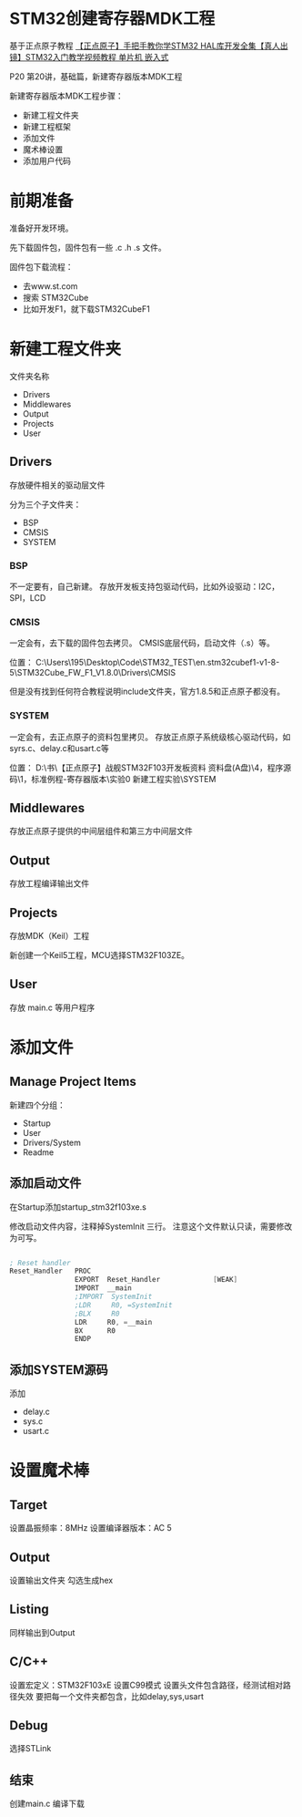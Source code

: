 # STM32创建寄存器MDK工程

基于正点原子教程
[【正点原子】手把手教你学STM32 HAL库开发全集【真人出镜】STM32入门教学视频教程 单片机 嵌入式](https://www.bilibili.com/video/BV1bv4y1R7dp/?p=20&spm_id_from=333.880.my_history.page.click&vd_source=3d7a183ebd9d40fbac41c2a6e4f25f74)

P20 第20讲，基础篇，新建寄存器版本MDK工程

新建寄存器版本MDK工程步骤：

- 新建工程文件夹
- 新建工程框架
- 添加文件
- 魔术棒设置
- 添加用户代码

# 前期准备

准备好开发环境。

先下载固件包，固件包有一些 .c .h .s 文件。

固件包下载流程：

- 去www.st.com
- 搜索 STM32Cube
- 比如开发F1，就下载STM32CubeF1

# 新建工程文件夹

文件夹名称
- Drivers
- Middlewares
- Output
- Projects
- User

## Drivers

存放硬件相关的驱动层文件

分为三个子文件夹：
- BSP
- CMSIS
- SYSTEM

### BSP

不一定要有，自己新建。
存放开发板支持包驱动代码，比如外设驱动：I2C，SPI，LCD


### CMSIS

一定会有，去下载的固件包去拷贝。
CMSIS底层代码，启动文件（.s）等。

位置：
C:\Users\195\Desktop\Code\STM32_TEST\en.stm32cubef1-v1-8-5\STM32Cube_FW_F1_V1.8.0\Drivers\CMSIS

但是没有找到任何符合教程说明include文件夹，官方1.8.5和正点原子都没有。



### SYSTEM

一定会有，去正点原子的资料包里拷贝。
存放正点原子系统级核心驱动代码，如syrs.c、delay.c和usart.c等

位置：
D:\书\【正点原子】战舰STM32F103开发板资料 资料盘(A盘)\4，程序源码\1，标准例程-寄存器版本\实验0 新建工程实验\SYSTEM


## Middlewares

存放正点原子提供的中间层组件和第三方中间层文件

## Output

存放工程编译输出文件

## Projects

存放MDK（Keil）工程

新创建一个Keil5工程，MCU选择STM32F103ZE。

## User

存放 main.c 等用户程序


# 添加文件

## Manage Project Items

新建四个分组：
- Startup
- User
- Drivers/System
- Readme

## 添加启动文件
在Startup添加startup_stm32f103xe.s

修改启动文件内容，注释掉SystemInit 三行。
注意这个文件默认只读，需要修改为可写。

```asm

; Reset handler
Reset_Handler   PROC
                EXPORT  Reset_Handler             [WEAK]
                IMPORT  __main
                ;IMPORT  SystemInit
                ;LDR     R0, =SystemInit
                ;BLX     R0               
                LDR     R0, =__main
                BX      R0
                ENDP

```

## 添加SYSTEM源码

添加 
- delay.c 
- sys.c 
- usart.c


# 设置魔术棒

## Target

设置晶振频率：8MHz
设置编译器版本：AC 5


## Output

设置输出文件夹
勾选生成hex

## Listing

同样输出到Output

## C/C++

设置宏定义：STM32F103xE
设置C99模式
设置头文件包含路径，经测试相对路径失效
要把每一个文件夹都包含，比如delay,sys,usart


## Debug

选择STLink

## 结束

创建main.c
编译下载